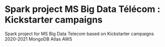 # Spark project MS Big Data Télécom : Kickstarter campaigns

Spark project for MS Big Data Telecom based on 
Kickstarter campaigns 2020-2021
MongoDB Atlas 
AWS 
